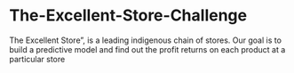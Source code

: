 # The-Excellent-Store-Challenge
The Excellent Store”, is a leading indigenous chain of stores. Our goal is to build a predictive model and find out the profit returns on each product at a particular store
